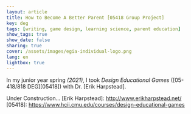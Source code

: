 ```yaml
---
layout: article
title: How to Become A Better Parent [05418 Group Project]
key: deg
tags: [writing, game design, learning science, parent education]
show_tags: true
show_date: false
sharing: true
cover: /assets/images/egia-individual-logo.png
lang: en
lightbox: true
---
```


In my junior year spring *(2021)*, I took *Design Educational Games* ([05-418/818 DEG][05418]) with Dr. [Erik Harpstead].

<!--more-->

Under Construction...
[Erik Harpstead]: http://www.erikharpstead.net/
[05418]: https://www.hcii.cmu.edu/courses/design-educational-games